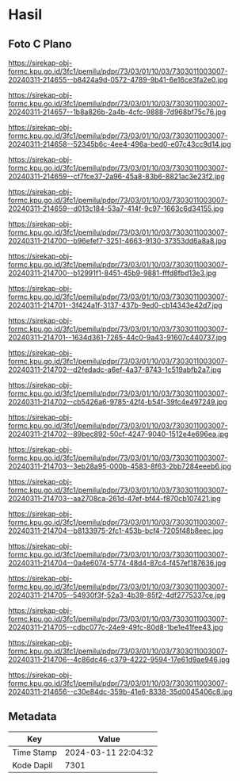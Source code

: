 # Hasil

## Foto C Plano

https://sirekap-obj-formc.kpu.go.id/3fc1/pemilu/pdpr/73/03/01/10/03/7303011003007-20240311-214655--b8424a9d-0572-4789-9b41-6e16ce3fa2e0.jpg

https://sirekap-obj-formc.kpu.go.id/3fc1/pemilu/pdpr/73/03/01/10/03/7303011003007-20240311-214657--1b8a826b-2a4b-4cfc-9888-7d968bf75c76.jpg

https://sirekap-obj-formc.kpu.go.id/3fc1/pemilu/pdpr/73/03/01/10/03/7303011003007-20240311-214658--52345b6c-4ee4-496a-bed0-e07c43cc9d14.jpg

https://sirekap-obj-formc.kpu.go.id/3fc1/pemilu/pdpr/73/03/01/10/03/7303011003007-20240311-214659--cf7fce37-2a96-45a8-83b6-8821ac3e23f2.jpg

https://sirekap-obj-formc.kpu.go.id/3fc1/pemilu/pdpr/73/03/01/10/03/7303011003007-20240311-214659--d013c184-53a7-414f-9c97-1663c6d34155.jpg

https://sirekap-obj-formc.kpu.go.id/3fc1/pemilu/pdpr/73/03/01/10/03/7303011003007-20240311-214700--b96efef7-3251-4663-9130-37353dd6a8a8.jpg

https://sirekap-obj-formc.kpu.go.id/3fc1/pemilu/pdpr/73/03/01/10/03/7303011003007-20240311-214700--b12991f1-8451-45b9-9881-fffd8fbd13e3.jpg

https://sirekap-obj-formc.kpu.go.id/3fc1/pemilu/pdpr/73/03/01/10/03/7303011003007-20240311-214701--3f424a1f-3137-437b-9ed0-cb14343e42d7.jpg

https://sirekap-obj-formc.kpu.go.id/3fc1/pemilu/pdpr/73/03/01/10/03/7303011003007-20240311-214701--1634d361-7265-44c0-9a43-91607c440737.jpg

https://sirekap-obj-formc.kpu.go.id/3fc1/pemilu/pdpr/73/03/01/10/03/7303011003007-20240311-214702--d2fedadc-a6ef-4a37-8743-1c519abfb2a7.jpg

https://sirekap-obj-formc.kpu.go.id/3fc1/pemilu/pdpr/73/03/01/10/03/7303011003007-20240311-214702--cb5426a6-9785-42f4-b54f-39fc4e497249.jpg

https://sirekap-obj-formc.kpu.go.id/3fc1/pemilu/pdpr/73/03/01/10/03/7303011003007-20240311-214702--89bec892-50cf-4247-9040-1512e4e696ea.jpg

https://sirekap-obj-formc.kpu.go.id/3fc1/pemilu/pdpr/73/03/01/10/03/7303011003007-20240311-214703--3eb28a95-000b-4583-8f63-2bb7284eeeb6.jpg

https://sirekap-obj-formc.kpu.go.id/3fc1/pemilu/pdpr/73/03/01/10/03/7303011003007-20240311-214703--aa2708ca-261d-47ef-bf44-f870cb107421.jpg

https://sirekap-obj-formc.kpu.go.id/3fc1/pemilu/pdpr/73/03/01/10/03/7303011003007-20240311-214704--b8133975-2fc1-453b-bcf4-7205f48b8eec.jpg

https://sirekap-obj-formc.kpu.go.id/3fc1/pemilu/pdpr/73/03/01/10/03/7303011003007-20240311-214704--0a4e6074-5774-48d4-87c4-f457ef187636.jpg

https://sirekap-obj-formc.kpu.go.id/3fc1/pemilu/pdpr/73/03/01/10/03/7303011003007-20240311-214705--54930f3f-52a3-4b39-85f2-4df2775337ce.jpg

https://sirekap-obj-formc.kpu.go.id/3fc1/pemilu/pdpr/73/03/01/10/03/7303011003007-20240311-214705--cdbc077c-24e9-49fc-80d8-1be1e41fee43.jpg

https://sirekap-obj-formc.kpu.go.id/3fc1/pemilu/pdpr/73/03/01/10/03/7303011003007-20240311-214706--4c86dc46-c379-4222-9594-17e61d9ae946.jpg

https://sirekap-obj-formc.kpu.go.id/3fc1/pemilu/pdpr/73/03/01/10/03/7303011003007-20240311-214656--c30e84dc-359b-41e6-8338-35d0045406c8.jpg


## Metadata

| Key        | Value               |
| ---------- | ------------------- |
| Time Stamp | 2024-03-11 22:04:32 |
| Kode Dapil | 7301                |



